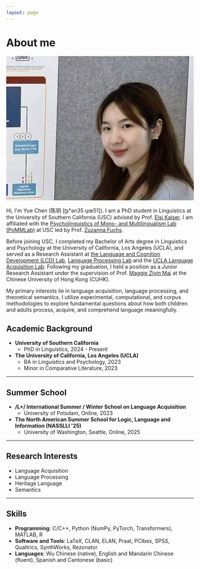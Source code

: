 ```yaml
---
layout: page
---
```


# About me

<img src="images/yuechen.jpg" class="floatpic" alt="Profile Picture">

Hi, I'm Yue Chen (陈玥 [ʈʂʰən35 ɥœ51]). I am a PhD student in Linguistics at the University of Southern California (USC) advised by Prof. [Elsi Kaiser](https://elsikaiser.com/). I am affiliated with the [Psycholinguistics of Mono- and Multilingualism Lab (PoMMLab)](https://www.zuzannazfuchs.com/pommlab.html) at USC led by Prof. [Zuzanna Fuchs](https://www.zuzannazfuchs.com/).

Before joining USC, I completed my Bachelor of Arts degree in Linguistics and Psychology at the University of California, Los Angeles (UCLA), and served as a Research Assistant at [the Language and Cognition Development (LCD) Lab](https://babytalk.psych.ucla.edu/), [Language Processing Lab](https://processing.linguistics.ucla.edu/) and the [UCLA Language Acquisition Lab](https://languagelab.humanities.ucla.edu/en/). Following my graduation, I held a position as a Junior Research Assistant under the supervision of Prof. [Maggie Ziyin Mai](https://maiziyin.com/) at the Chinese University of Hong Kong (CUHK).

My primary interests lie in language acquisition, language processing, and theoretical semantics. I utilize experimental, computational, and corpus methodologies to explore fundamental questions about how both children and adults process, acquire, and comprehend language meaningfully.

## Academic Background

- **University of Southern California**
  - PhD in Linguistics, 2024 - Present
- **The University of California, Los Angeles (UCLA)**
  - BA in Linguistics and Psychology, 2023
  - Minor in Comparative Literature, 2023

---
## Summer School

- **/L+/ International Summer / Winter School on Language Acquisition**
  - University of Potsdam, Online, 2023
- **The North American Summer School for Logic, Language and Information (NASSLLI '25)**
  - University of Washington, Seattle, Online, 2025

---
## Research Interests

- Language Acquisition
- Language Processing
- Heritage Language
- Semantics

---
## Skills

- **Programming**: C/C++, Python (NumPy, PyTorch, Transformers), MATLAB, R
- **Software and Tools**: LaTeX, CLAN, ELAN, Praat, PCIbex, SPSS, Qualtrics, SynthWorks, Rezonator
- **Languages**: Wu Chinese (native), English and Mandarin Chinese (fluent), Spanish and Cantonese (basic)

